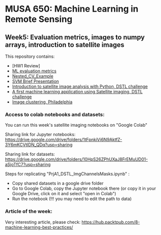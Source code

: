 # MUSA 650: Machine Learning in Remote Sensing

## Week5: Evaluation metrics, images to numpy arrays, introduction to satellite images

This repository contains:

- [HW1 Review]
- [ML evaluation metrics](ML_EvalMetrics.ipynb)
- [Nested_CV_Example](Nested_CV_Example.ipynb)
- [SVM Brief Presentation](SVM_BriefPres.pdf)
- [Introduction to satellite image analysis with Python, DSTL challenge](PrjA1_DSTL_ImgChannelsMasks.ipynb)
- [A first machine learning application using Satellite imaging, DSTL challenge](PrjB3_DSTL_Clustering.ipynb)
- [Image clustering, Philadelphia](PrjB4_Sentinel_Clustering.ipynb)


### Access to colab notebooks and datasets:

You can run this week's satellite imaging notebooks on "Google Colab"

Sharing link for Jupyter notebooks:
https://drive.google.com/drive/folders/1tFpnkiVi6N9AktfZ-3Y6mKCVtIDN_QDq?usp=sharing

Sharing link for datasets:
https://drive.google.com/drive/folders/10HpS26ZPhUXaJ8FrEMuUD01-aSjoTfC7?usp=sharing

Steps for replicating "PrjA1_DSTL_ImgChannelsMasks.ipynb" :

- Copy shared datasets in a google drive folder
- Go to Google Colab, copy the Jupyter notebook there (or copy it in your Google Drive, click on it and select "open in Colab")
- Run the notebook (!!! you may need to edit the path to data)


### Article of the week:
Very interesting article, please check:
https://hub.packtpub.com/8-machine-learning-best-practices/
